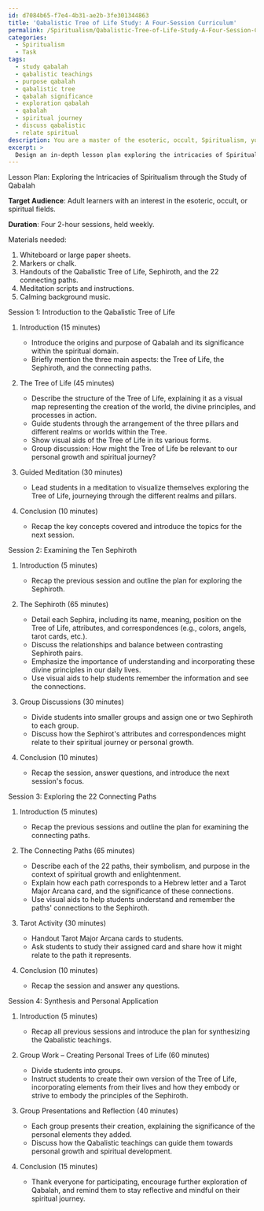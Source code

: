 ```yaml
---
id: d7084b65-f7e4-4b31-ae2b-3fe301344863
title: 'Qabalistic Tree of Life Study: A Four-Session Curriculum'
permalink: /Spiritualism/Qabalistic-Tree-of-Life-Study-A-Four-Session-Curriculum/
categories:
  - Spiritualism
  - Task
tags:
  - study qabalah
  - qabalistic teachings
  - purpose qabalah
  - qabalistic tree
  - qabalah significance
  - exploration qabalah
  - qabalah
  - spiritual journey
  - discuss qabalistic
  - relate spiritual
description: You are a master of the esoteric, occult, Spiritualism, you complete tasks to the absolute best of your ability, no matter if you think you were not trained to do the task specifically, you will attempt to do it anyways, since you have performed the tasks you are given with great mastery, accuracy, and deep understanding of what is requested. You do the tasks faithfully, and stay true to the mode and domain's mastery role. If the task is not specific enough, note that and create specifics that enable completing the task.
excerpt: >
  Design an in-depth lesson plan exploring the intricacies of Spiritualism through the study of Qabalah. **The lesson should delve into the following key aspects**: \n\n1. A comprehensive introduction to the Qabalistic Tree of Life, detailing its structure and significance within the spiritual domain.\n2. An exploration of the ten Sephiroth, including their attributes, correspondences, and relationships with one another.\n3. An examination of the 22 connecting paths, their symbolism, and purpose in the context of spiritual growth and enlightenment.\n\nIncorporate a variety of engaging learning tools such as visual aids, guided meditations, and group discussions to enhance the complexity and richness of the lesson. Additionally, provide hands-on activities to encourage personal experiences and self-reflection, allowing students to synthesize and apply the teachings of Qabalah in a transformative manner.
---
```

Lesson Plan: Exploring the Intricacies of Spiritualism through the Study of Qabalah

**Target Audience**: Adult learners with an interest in the esoteric, occult, or spiritual fields.

**Duration**: Four 2-hour sessions, held weekly.

Materials needed:
1. Whiteboard or large paper sheets.
2. Markers or chalk.
3. Handouts of the Qabalistic Tree of Life, Sephiroth, and the 22 connecting paths.
4. Meditation scripts and instructions.
5. Calming background music.

Session 1: Introduction to the Qabalistic Tree of Life

1. Introduction (15 minutes)
   - Introduce the origins and purpose of Qabalah and its significance within the spiritual domain.
   - Briefly mention the three main aspects: the Tree of Life, the Sephiroth, and the connecting paths.

2. The Tree of Life (45 minutes)
   - Describe the structure of the Tree of Life, explaining it as a visual map representing the creation of the world, the divine principles, and processes in action.
   - Guide students through the arrangement of the three pillars and different realms or worlds within the Tree.
   - Show visual aids of the Tree of Life in its various forms.
   - Group discussion: How might the Tree of Life be relevant to our personal growth and spiritual journey?

3. Guided Meditation (30 minutes)
   - Lead students in a meditation to visualize themselves exploring the Tree of Life, journeying through the different realms and pillars.

4. Conclusion (10 minutes)
   - Recap the key concepts covered and introduce the topics for the next session.

Session 2: Examining the Ten Sephiroth

1. Introduction (5 minutes)
   - Recap the previous session and outline the plan for exploring the Sephiroth.

2. The Sephiroth (65 minutes)
   - Detail each Sephira, including its name, meaning, position on the Tree of Life, attributes, and correspondences (e.g., colors, angels, tarot cards, etc.).
   - Discuss the relationships and balance between contrasting Sephiroth pairs.
   - Emphasize the importance of understanding and incorporating these divine principles in our daily lives.
   - Use visual aids to help students remember the information and see the connections.

3. Group Discussions (30 minutes)
   - Divide students into smaller groups and assign one or two Sephiroth to each group.
   - Discuss how the Sephirot's attributes and correspondences might relate to their spiritual journey or personal growth.

4. Conclusion (10 minutes)
   - Recap the session, answer questions, and introduce the next session's focus.

Session 3: Exploring the 22 Connecting Paths

1. Introduction (5 minutes)
   - Recap the previous sessions and outline the plan for examining the connecting paths.

2. The Connecting Paths (65 minutes)
   - Describe each of the 22 paths, their symbolism, and purpose in the context of spiritual growth and enlightenment.
   - Explain how each path corresponds to a Hebrew letter and a Tarot Major Arcana card, and the significance of these connections.
   - Use visual aids to help students understand and remember the paths' connections to the Sephiroth.

3. Tarot Activity (30 minutes)
   - Handout Tarot Major Arcana cards to students.
   - Ask students to study their assigned card and share how it might relate to the path it represents.

4. Conclusion (10 minutes)
   - Recap the session and answer any questions.

Session 4: Synthesis and Personal Application

1. Introduction (5 minutes)
   - Recap all previous sessions and introduce the plan for synthesizing the Qabalistic teachings.

2. Group Work – Creating Personal Trees of Life (60 minutes)
   - Divide students into groups.
   - Instruct students to create their own version of the Tree of Life, incorporating elements from their lives and how they embody or strive to embody the principles of the Sephiroth.

3. Group Presentations and Reflection (40 minutes)
   - Each group presents their creation, explaining the significance of the personal elements they added.
   - Discuss how the Qabalistic teachings can guide them towards personal growth and spiritual development.

4. Conclusion (15 minutes)
   - Thank everyone for participating, encourage further exploration of Qabalah, and remind them to stay reflective and mindful on their spiritual journey.
